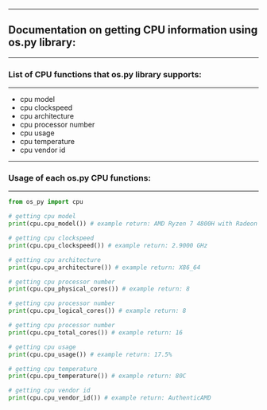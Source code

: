 ------------------------
## Documentation on getting CPU information using os.py library:
------------------------
### List of CPU functions that os.py library supports:
------------------------

* cpu model
* cpu clockspeed
* cpu architecture
* cpu processor number
* cpu usage
* cpu temperature
* cpu vendor id

------------------------
### Usage of each os.py CPU functions:
------------------------

```python
from os_py import cpu

# getting cpu model
print(cpu.cpu_model()) # example return: AMD Ryzen 7 4800H with Radeon Graphics

# getting cpu clockspeed
print(cpu.cpu_clockspeed()) # example return: 2.9000 GHz

# getting cpu architecture
print(cpu.cpu_architecture()) # example return: X86_64

# getting cpu processor number
print(cpu.cpu_physical_cores()) # example return: 8

# getting cpu processor number
print(cpu.cpu_logical_cores()) # example return: 8

# getting cpu processor number
print(cpu.cpu_total_cores()) # example return: 16

# getting cpu usage
print(cpu.cpu_usage()) # example return: 17.5%

# getting cpu temperature
print(cpu.cpu_temperature()) # example return: 80C

# getting cpu vendor id
print(cpu.cpu_vendor_id()) # example return: AuthenticAMD
```